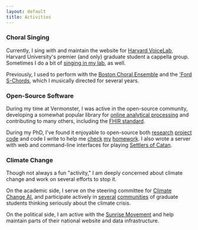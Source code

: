 ```yaml
---
layout: default
title: Activities
---
```


<h3>Choral Singing</h3>

<p>Currently, I sing with and maintain the website for <a href='https://voicelab.us' target='_blank'>Harvard VoiceLab</a>, Harvard University's premier (and only) graduate student a cappella group. Sometimes I do a bit of <a href='https://www.youtube.com/watch?v=jugUBL4rEIM&t=1s' target='_blank'>singing in my lab</a>, as well.</p>

<p>Previously, I used to perform with the <a href='https://www.bostonchoral.org/' target='_blank'>Boston Choral Ensemble</a> and the <a href='https://soundcloud.com/haverford-s-chords' target='_blank'>'Ford S-Chords</a>, which I musically directed for several years.
</p>

<h3>Open-Source Software</h3>

<p>During my time at Vermonster, I was active in the open-source community, developing a somewhat popular library for <a href='https://github.com/asross/repor' target='_blank'>online analytical processing</a> and contributing to many others, including the <a href='https://www.hl7.org/fhir/overview.html' target='_blank'>FHIR standard</a>.</p>

<p>During my PhD, I've found it enjoyable to open-source both <a href='https://github.com/dtak/rrr' target='_blank'>research</a> <a href='https://github.com/dtak/adversarial-robustness-public' target='_blank'>project</a> <a href='https://github.com/dtak/local-independence-public' target='_blank'>code</a> and code I write to help me <a href='https://github.com/asross/c_utest' target='_blank'>check</a> <a href='https://github.com/asross/sample_space' target='_blank'>my</a> <a href='https://github.com/asross/surf' target='_blank'>homework</a>. I also wrote a server with web and command-line interfaces for playing <a href='https://github.com/asross/settlers' target='_blank'>Settlers of Catan</a>.</p>

<h3>Climate Change</h3>

<p>Though not always a fun "activity," I am deeply concerned about climate change and work on several efforts to stop it.</p>

<p>On the academic side, I serve on the steering committee for <a href="https://www.climatechange.ai/" target="_blank">Climate Change AI</a>, and participate actively in <a href='https://www.facebook.com/HarvardGrEAT/' target='_blank'>several</a> <a href='https://hejc.environment.harvard.edu/' target='_blank'>communities</a> of graduate students thinking seriously about the climate crisis.</p>

<p>On the political side, I am active with the <a href='https://www.sunrisemovement.org/' target='_blank'>Sunrise Movement</a> and help maintain parts of their national website and data infrastructure.</p>

